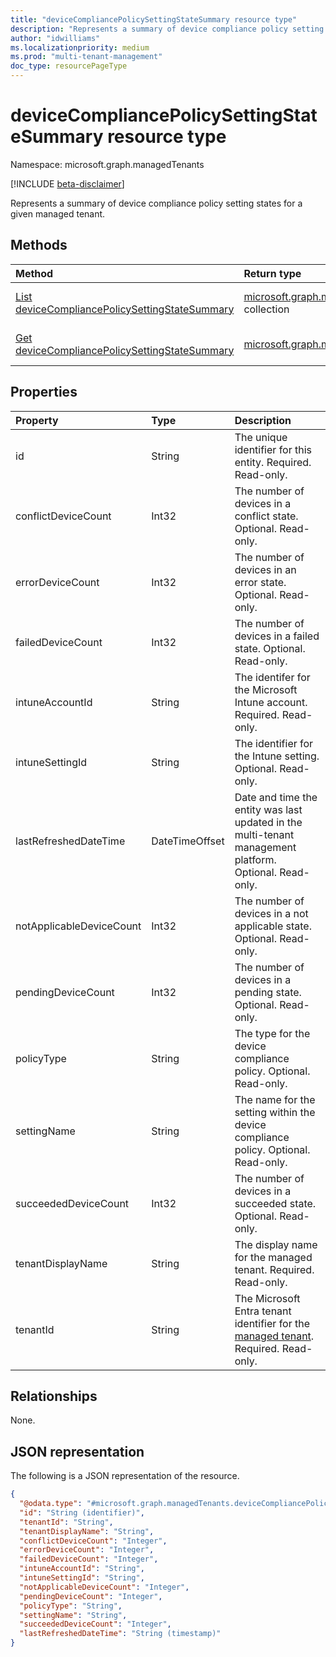```yaml
---
title: "deviceCompliancePolicySettingStateSummary resource type"
description: "Represents a summary of device compliance policy setting states for a given managed tenant."
author: "idwilliams"
ms.localizationpriority: medium
ms.prod: "multi-tenant-management"
doc_type: resourcePageType
---
```


# deviceCompliancePolicySettingStateSummary resource type

Namespace: microsoft.graph.managedTenants

[!INCLUDE [beta-disclaimer](../../includes/beta-disclaimer.md)]

Represents a summary of device compliance policy setting states for a given managed tenant.

## Methods
|Method|Return type|Description|
|:---|:---|:---|
|[List deviceCompliancePolicySettingStateSummary](../api/managedtenants-managedtenant-list-devicecompliancepolicysettingstatesummary.md)|[microsoft.graph.managedTenants.deviceCompliancePolicySettingStateSummary](../resources/managedtenants-devicecompliancepolicysettingstatesummary.md) collection|Get a list of the [deviceCompliancePolicySettingStateSummary](../resources/managedtenants-devicecompliancepolicysettingstatesummary.md) objects and their properties.|
|[Get deviceCompliancePolicySettingStateSummary](../api/managedtenants-devicecompliancepolicysettingstatesummary-get.md)|[microsoft.graph.managedTenants.deviceCompliancePolicySettingStateSummary](../resources/managedtenants-devicecompliancepolicysettingstatesummary.md)|Read the properties and relationships of a [deviceCompliancePolicySettingStateSummary](../resources/managedtenants-devicecompliancepolicysettingstatesummary.md) object.|

## Properties
|Property|Type|Description|
|:---|:---|:---|
|id|String|The unique identifier for this entity. Required. Read-only.|
|conflictDeviceCount|Int32|The number of devices in a conflict state. Optional. Read-only.|
|errorDeviceCount|Int32|The number of devices in an error state. Optional. Read-only.|
|failedDeviceCount|Int32|The number of devices in a failed state. Optional. Read-only.|
|intuneAccountId|String|The identifer for the Microsoft Intune account. Required. Read-only.|
|intuneSettingId|String|The identifier for the Intune setting. Optional. Read-only.|
|lastRefreshedDateTime|DateTimeOffset|Date and time the entity was last updated in the multi-tenant management platform. Optional. Read-only.|
|notApplicableDeviceCount|Int32|The number of devices in a not applicable state. Optional. Read-only.|
|pendingDeviceCount|Int32|The number of devices in a pending state. Optional. Read-only.|
|policyType|String|The type for the device compliance policy. Optional. Read-only.|
|settingName|String|The name for the setting within the device compliance policy. Optional. Read-only.|
|succeededDeviceCount|Int32|The number of devices in a succeeded state. Optional. Read-only.|
|tenantDisplayName|String|The display name for the managed tenant. Required. Read-only.|
|tenantId|String|The Microsoft Entra tenant identifier for the [managed tenant](../resources/managedtenants-tenant.md). Required. Read-only.|

## Relationships
None.

## JSON representation
The following is a JSON representation of the resource.
<!-- {
  "blockType": "resource",
  "keyProperty": "id",
  "@odata.type": "microsoft.graph.managedTenants.deviceCompliancePolicySettingStateSummary",
  "baseType": "microsoft.graph.entity",
  "openType": true
}
-->
``` json
{
  "@odata.type": "#microsoft.graph.managedTenants.deviceCompliancePolicySettingStateSummary",
  "id": "String (identifier)",
  "tenantId": "String",
  "tenantDisplayName": "String",
  "conflictDeviceCount": "Integer",
  "errorDeviceCount": "Integer",
  "failedDeviceCount": "Integer",
  "intuneAccountId": "String",
  "intuneSettingId": "String",
  "notApplicableDeviceCount": "Integer",
  "pendingDeviceCount": "Integer",
  "policyType": "String",
  "settingName": "String",
  "succeededDeviceCount": "Integer",
  "lastRefreshedDateTime": "String (timestamp)"
}
```
